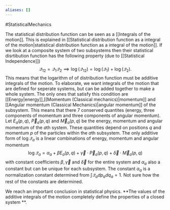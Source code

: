 ```yaml
---
aliases: []
---
```

#StatisticalMechanics 

The statistical distribution function can be seen as a [[Integrals of the motion]]. This is explained in [[Statistical distribution function as a integral of the motion|statistical distribution function as a integral of the motion]]. If we look at a composite system of two subsystems then their statistical disrtibution function has the following property (due to [[Statistical Independence]])
$$
\mathcal{Q}_{12} = \mathcal{Q}_{1}\mathcal{Q}_{2} \implies \log(\mathcal{Q}_{12}) = \log(\mathcal{Q}_{1})+\log(\mathcal{Q}_{2}).
$$
This means that the logarithm of of distribution function must be additive integrals of the motion. To elaborate, we want integrals of the motion that are defined for seperate systems, but can be added together to make a whole system. The only ones that satisfy this condition are [[Energy|energy]],[[Momentum (Classical mechanics)|momentum]] and [[Angular momentum (Classical Mechanics)|angular momentum]] of the subsystem. This means that there 7 conserved quantites (energy, three components of momentum and three components of angular momentum). Let $E_a(p,q)$, $\vec{P}_a(p,q)$ and $\vec{M}_a(p,q)$ be the energy, momentum and angular momentum of the $a$th system. These quantities depend on positions $q$ and momentum $p$ of the particles within the $a$th subsystem. The only additive form of $\log\mathcal{Q}_a$ is a linear combinations of energy, momentum and angular momentum 
$$
\log\mathcal{Q}_a = \alpha_a+\beta E_a(p,q)+\vec{\gamma}\cdot\vec{P}_a(p,q)+\vec{\delta}\cdot\vec{M}_a(p,q)
$$
with constant coefficients $\beta, \vec{\gamma}$ and $\vec{\delta}$ for the entire system and $\alpha_a$ also a constant but can be unique for each subsystem. The constant $\alpha_a$ is a normalization constant determined from $\int\mathcal{Q}_adp_adq_a = 1$. Not sure how the rest of the constants are determined.

We reach an important conclusion in statistical physics. **The values of the additive integrals of the motion completely define  the properties of a closed system **.